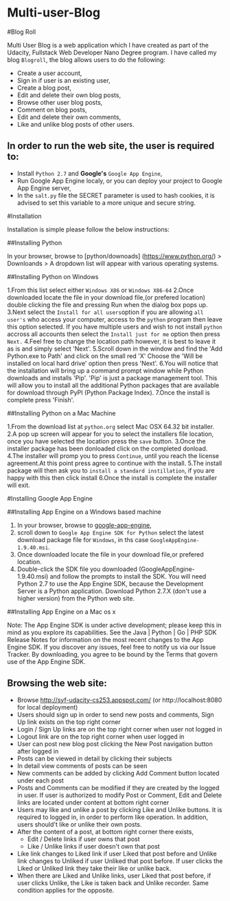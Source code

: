 # Multi-user-Blog

#Blog Roll

Multi User Blog is a web application which I have created as part of the Udacity, Fullstack Web Developer Nano Degree program. I have called my blog `Blogroll`, the blog allows users to do the following:

* Create a user account,
* Sign in if user is an existing user,
* Create a blog post,
* Edit and delete their own blog posts,
* Browse other user blog posts,
* Comment on blog posts,
* Edit and delete their own comments,
* Like and unlike blog posts of other users.

## In order to run the web site, the user is required to:

 * Install `Python 2.7` and **Google's** `Google App Engine`,
 * Run Google App Engine localy, or you can deploy your project to Google App Engine server,
 * In the `salt.py` file the SECRET parameter is used to hash cookies, it is advised to set this variable to a more unique and secure string.

#Installation

Installation is simple please follow the below instructions:

##Installing Python

In your browser, browse to [python/downoads] (https://www.python.org/) > Downloands > A dropdown list will appear with various operating systems.

##Installing Python on Windows

1.From this list select either `Windows X86` or `Windows X86-64`
2.Once downloaded locate the file in your download file,(or prefered location) double clicking the file and pressing Run when the dialog box pops up.
3.Next select the `Install for all users`option if you are allowing `all user's` who access your computer, access to the `python` program then leave this option selected. If you have multiple users and wish to not install `python` accross all accounts then select the `Install just for me` option then press `Next.`
4.Feel free to change the location path however, it is best to leave it as is and simply select 'Next'.
5.Scroll down in the window and find the 'Add Python.exe to Path' and click on the small red 'X' Choose the 'Will be installed on local hard drive' option then press 'Next'.
6.You will notice that the installation will bring up a command prompt window while Python downloads and installs 'Pip'. 'Pip' is just a package management tool. This will allow you to install all the additional Python packages that are available for download through PyPI (Python Package Index).
7.Once the install is complete press 'Finish'.

##Installing Python on a Mac Machine

1.From the download list at `python.org` select Mac OSX 64.32 bit installer.
2.A pop up screen will appear for you to select the installers file location, once you have selected the location press the `save` button.
3.Once the installer package has been donloaded click on the completed donload.
4.The installer will promp you to press `Continue`, until you reach the license agreement.At this point press agree to continue with the install.
5.The install package will then ask you to `install a standard instillation`, if you are happy with this then click install
6.Once the install is complete the installer will exit.

#Installing Google App Engine

##Installing App Engine on a Windows based machine

1. In your browser, browse to [google-app-engine](https://cloud.google.com/appengine/downloads),
2. scroll down to `Google App Engine SDK for Python` select the latest download package file for `Windows`, in ths case `GoogleAppEngine-1.9.40.msi`.
3. Once downloaded locate the file in your download file,or prefered location.
4. Double-click the SDK file you downloaded (GoogleAppEngine-1.9.40.msi) and follow the prompts to install the SDK.
You will need Python 2.7 to use the App Engine SDK, because the Development Server is a Python application. Download Python 2.7.X (don't use a higher version) from the Python web site.

##Installing App Engine on a Mac os x

Note: The App Engine SDK is under active development; please keep this in mind as you explore its capabilities. See the Java | Python | Go | PHP SDK Release Notes for information on the most recent changes to the App Engine SDK. If you discover any issues, feel free to notify us via our Issue Tracker.
By downloading, you agree to be bound by the Terms that govern use of the App Engine SDK.



## Browsing the web site:
 * Browse http://syf-udacity-cs253.appspot.com/
(or http://localhost:8080 for local deployment)
 * Users should sign up in order to send new posts and comments, Sign Up link exists
on the top right corner
 * Login / Sign Up links are on the top right corner when user not logged in
 * Logout link are on the top right corner when user logged in
 * User can post new blog post clicking the New Post navigation button after logged in
 * Posts can be viewed in detail by clicking their subjects
 * In detail view comments of posts can be seen
 * New comments can be added by clicking Add Comment button located under each post
 * Posts and Comments can be modified if they are created by the logged in user.
If user is authorized to modify Post or Comment, Edit and Delete links are located under
content at bottom right corner
 * Users may like and unlike a post by clicking Like and Unlike buttons. It is required
to logged in, in order to perform like operation. In addition, users should't like or
unlike their own posts.
 * After the content of a post, at bottom right corner there exists,
 	* Edit / Delete links if user owns that post
 	* Like / Unlike links if user doesn't own that post
 * Like link changes to Liked link if user Liked that post before and Unlike link changes
to Unliked if user Unliked that post before. If user clicks the Liked or Unliked link
they take their like or unlike back.
 * When there are Liked and Unlike links, user Liked that post before, if user clicks
Unlike, the Like is taken back and Unlike recorder.
Same condition applies for the opposite.
